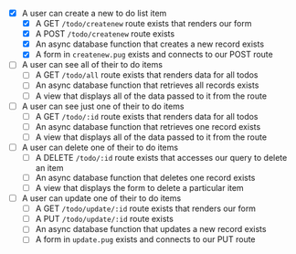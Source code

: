 - [X] A user can create a new to do list item
  - [X] A GET `/todo/createnew` route exists that renders our form
  - [X] A POST `/todo/createnew` route exists
  - [X] An async database function that creates a new record exists
  - [X] A form in `createnew.pug` exists and connects to our POST route

- [ ] A user can see all of their to do items
  - [ ] A GET `/todo/all` route exists that renders data for all todos
  - [ ] An async database function that retrieves all records exists
  - [ ] A view that displays all of the data passed to it from the route

- [ ] A user can see just one of their to do items
  - [ ] A GET `/todo/:id` route exists that renders data for all todos
  - [ ] An async database function that retrieves one record exists
  - [ ] A view that displays all of the data passed to it from the route

- [ ] A user can delete one of their to do items
  - [ ] A DELETE `/todo/:id` route exists that accesses our query to delete an item
  - [ ] An async database function that deletes one record exists
  - [ ] A view that displays the form to delete a particular item

- [ ] A user can update one of their to do items
  - [ ] A GET `/todo/update/:id` route exists that renders our form
  - [ ] A PUT `/todo/update/:id` route exists
  - [ ] An async database function that updates a new record exists
  - [ ] A form in `update.pug` exists and connects to our PUT route
